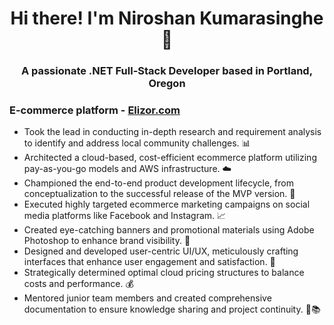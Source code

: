 <h1 align="center">Hi there! I'm Niroshan Kumarasinghe 👋</h1>
<h3 align="center">A passionate .NET Full-Stack Developer based in Portland, Oregon</h3>

<h3>E-commerce platform - <a href="https://elizor.com/" target="_blank">Elizor.com</a></h3>
<ul>
<li>Took the lead in conducting in-depth research and requirement analysis to identify and address local community challenges. 📊</li>
<li>Architected a cloud-based, cost-efficient ecommerce platform utilizing pay-as-you-go models and AWS infrastructure. ☁️</li>
<li>Championed the end-to-end product development lifecycle, from conceptualization to the successful release of the MVP version. 🚀</li>
<li>Executed highly targeted ecommerce marketing campaigns on social media platforms like Facebook and Instagram. 📈</li>
<li>Created eye-catching banners and promotional materials using Adobe Photoshop to enhance brand visibility. 🎨</li>
<li>Designed and developed user-centric UI/UX, meticulously crafting interfaces that enhance user engagement and satisfaction. 🎨</li>
<li>Strategically determined optimal cloud pricing structures to balance costs and performance. 💰</li>
<li>Mentored junior team members and created comprehensive documentation to ensure knowledge sharing and project continuity. 👥📚</li>
</ul>
</p>
